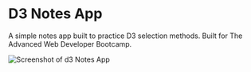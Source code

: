 # D3 Notes App

A simple notes app built to practice D3 selection methods. Built for The Advanced Web Developer Bootcamp.

![Screenshot of d3 Notes App](https://res.cloudinary.com/gerhynes/image/upload/v1518364695/Screenshot-2018-2-11_D3_Notes_App_btfqsk.png)
